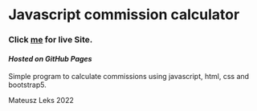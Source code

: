 # Javascript commission calculator

### Click [me](https://matex600.github.io/javascript-challenge-oliver/) for live Site.
#### *Hosted on GitHub Pages*

Simple program to calculate commissions using javascript, html, css and bootstrap5.


Mateusz Leks
2022